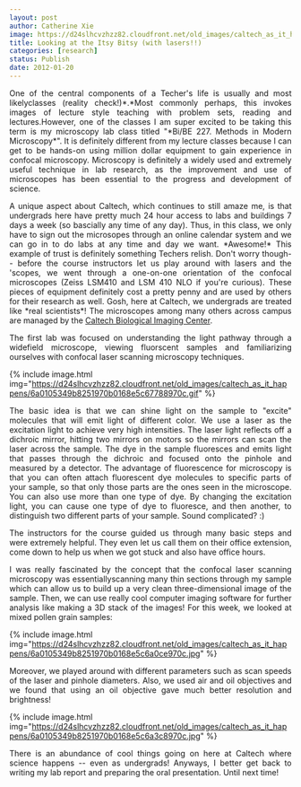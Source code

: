 ```yaml
---
layout: post
author: Catherine Xie
image: https://d24slhcvzhzz82.cloudfront.net/old_images/caltech_as_it_happens/6a0105349b8251970b016760c407c6970b.jpg
title: Looking at the Itsy Bitsy (with lasers!!) 
categories: [research]
status: Publish
date: 2012-01-20
---
```



<p style="text-align: justify;">One of the central components of a Techer's life is usually and most likelyclasses (reality check!)*.*Most commonly perhaps, this invokes images of lecture style teaching with problem sets, reading and lectures.However, one of the classes I am super excited to be taking this term is my microscopy lab class titled "*Bi/BE 227. Methods in Modern Microscopy*". It is definitely different from my lecture classes because I can get to be hands-on using million dollar equipment to gain experience in confocal microscopy. Microscopy is definitely a widely used and extremely useful technique in lab research, as the improvement and use of microscopes has been essential to the progress and development of science.

<p style="text-align: justify;">A unique aspect about Caltech, which continues to still amaze me, is that undergrads here have pretty much 24 hour access to labs and buildings 7 days a week (so bascially any time of any day). Thus, in this class, we only have to sign out the microsopes through an online calendar system and we can go in to do labs at any time and day we want. *Awesome!* This example of trust is definitely something Techers relish. Don't worry though-- before the course instructors let us play around with lasers and the 'scopes, we went through a one-on-one orientation of the confocal microscopes (Zeiss LSM410 and LSM 410 NLO if you're curious). These pieces of equipment definitely cost a pretty penny and are used by others for their research as well. Gosh, here at Caltech, we undergrads are treated like *real scientists*! The microscopes among many others across campus are managed by the <a href="https://bioimaging.caltech.edu/" target="_self">Caltech Biological Imaging Center</a>.

<p style="text-align: justify;">The first lab was focused on understanding the light pathway through a widefield microscope, viewing fluorscent samples and familiarizing ourselves with confocal laser scanning microscopy techniques.


{% include image.html img="https://d24slhcvzhzz82.cloudfront.net/old_images/caltech_as_it_happens/6a0105349b8251970b0168e5c67788970c.gif" %}
<p style="text-align: justify;">The basic idea is that we can shine light on the sample to "excite" molecules that will emit light of different color. We use a laser as the excitation light to achieve very high intensities. The laser light reflects off a dichroic mirror, hitting two mirrors on motors so the mirrors can scan the laser across the sample. The dye in the sample fluoresces and emits light that passes through the dichroic and focused onto the pinhole and measured by a detector. The advantage of fluorescence for microscopy is that you can often attach fluorescent dye molecules to specific parts of your sample, so that only those parts are the ones seen in the microscope. You can also use more than one type of dye. By changing the excitation light, you can cause one type of dye to fluoresce, and then another, to distinguish two different parts of your sample. Sound complicated? :)

<p style="text-align: justify;">The instructors for the course guided us through many basic steps and were extremely helpful. They even let us call them on their office extension, come down to help us when we got stuck and also have office hours.

<p style="text-align: justify;">I was really fascinated by the concept that the confocal laser scanning microscopy was essentiallyscanning many thin sections through my sample which can allow us to build up a very clean three-dimensional image of the sample. Then, we can use really cool computer imaging software for further analysis like making a 3D stack of the images! For this week, we looked at mixed pollen grain samples:

{% include image.html img="https://d24slhcvzhzz82.cloudfront.net/old_images/caltech_as_it_happens/6a0105349b8251970b0168e5c6a0ce970c.jpg" %}
<p style="text-align: justify;">Moreover, we played around with different parameters such as scan speeds of the laser and pinhole diameters. Also, we used air and oil objectives and we found that using an oil objective gave much better resolution and brightness!

{% include image.html img="https://d24slhcvzhzz82.cloudfront.net/old_images/caltech_as_it_happens/6a0105349b8251970b0168e5c6a3c8970c.jpg" %}
<p style="text-align: justify;">There is an abundance of cool things going on here at Caltech where science happens -- even as undergrads! Anyways, I better get back to writing my lab report and preparing the oral presentation. Until next time!

